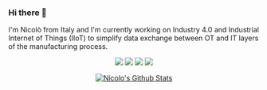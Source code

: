 ### Hi there 👋
I'm Nicolò from Italy and I'm currently working on Industry 4.0 and Industrial Internet of Things (IIoT) to simplify data exchange between OT and IT layers of the manufacturing process.

<p align="center">     
  <a href="https://www.linkedin.com/in/nicolo-toscani"><img src="https://img.shields.io/badge/LinkedIn-0077B5?style=for-the-badge&logo=linkedin&logoColor=white"></a>
   <a href="https://twitter.com/ToscaniNicolo"><img src="https://img.shields.io/badge/twitter-%231DA1F2.svg?&style=for-the-badge&logo=twitter&logoColor=white"></a>
     <a href="https://www.instagram.com/nicolo_toscani"><img src="https://img.shields.io/badge/Instagram-E4405F?style=for-the-badge&logo=instagram&logoColor=white"></a>
<a href="mailto:toscani.nicolo90@gmail.com"><img src="https://img.shields.io/badge/Gmail-D14836?style=for-the-badge&logo=gmail&logoColor=white"></a>
</p>

<p align="center">     
  <a href="#"><img alt="Nicolo's Github Stats" src="https://github-readme-stats.vercel.app/api?username=NicoloToscani" /></a>
</p>
<!--
<p align="center">
    <img src="https://komarev.com/ghpvc/?username=NicoloToscani&style=flat-square&color=blue" alt=""/>
</p>
-->

    


<!--
**NicoloToscani/NicoloToscani** is a ✨ _special_ ✨ repository because its `README.md` (this file) appears on your GitHub profile.

Here are some ideas to get you started:

- 🔭 I’m currently working on ...
- 🌱 I’m currently learning ...
- 👯 I’m looking to collaborate on ...
- 🤔 I’m looking for help with ...
- 💬 Ask me about ...
- 📫 How to reach me: ...
- 😄 Pronouns: ...
- ⚡ Fun fact: ...
-->
